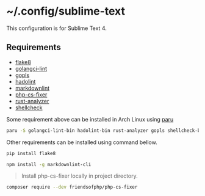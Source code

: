 # ~/.config/sublime-text

This configuration is for Sublime Text 4.

## Requirements
- [flake8](https://flake8.pycqa.org/)
- [golangci-lint](https://github.com/golangci/golangci-lint)
- [gopls](https://github.com/golang/tools/tree/master/gopls)
- [hadolint](https://github.com/hadolint/hadolint)
- [markdownlint](https://github.com/igorshubovych/markdownlint-cli)
- [php-cs-fixer](https://github.com/FriendsOfPHP/PHP-CS-Fixer)
- [rust-analyzer](https://rust-analyzer.github.io/)
- [shellcheck](https://github.com/koalaman/shellcheck)

Some requirement above can be installed in Arch Linux using [paru](https://github.com/morganamilo/paru)
```bash
paru -S golangci-lint-bin hadolint-bin rust-analyzer gopls shellcheck-bin
```

Other requirements can be installed using command bellow.
```bash
pip install flake8
```

```bash
npm install -g markdownlint-cli
```

> Install php-cs-fixer locally in project directory.
```bash
composer require --dev friendsofphp/php-cs-fixer
```

